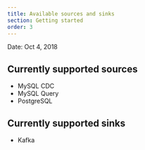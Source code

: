 ```yaml
---
title: Available sources and sinks
section: Getting started
order: 3
---
```


Date: Oct 4, 2018

## Currently supported sources

- MySQL CDC
- MySQL Query
- PostgreSQL


## Currently supported sinks

- Kafka
